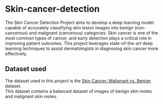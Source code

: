 # Skin-cancer-detection
The Skin Cancer Detection Project aims to develop a deep learning model capable of accurately classifying skin lesion images into benign (non-cancerous) and malignant (cancerous) categories. Skin cancer is one of the most common types of cancer, and early detection plays a critical role in improving patient outcomes. This project leverages state-of-the-art deep learning techniques to assist dermatologists in diagnosing skin cancer more effectively.

## Dataset used 
The dataset used in this project is the [Skin Cancer: Malignant vs. Benign](https://www.kaggle.com/datasets/fanconic/skin-cancer-malignant-vs-benign) dataset.\
This dataset contains a balanced dataset of images of benign skin moles and malignant skin moles.
